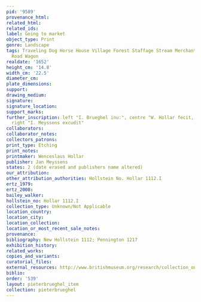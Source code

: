 ```yaml
---
pid: '9589'
provenance_html:
related_html:
related_ids:
label: Going to market
object_type: Print
genre: Landscape
tags: Traveling Dog Horse House Village Forest Staffage Stream Merchants Peasants
  Road Wagon
realdate: '1652'
height_cm: '14.8'
width_cm: '22.5'
diameter_cm:
plate_dimensions:
support:
drawing_medium:
signature:
signature_location:
support_marks:
further_inscription: left "I. Brueghel inu:", centre "W. Hollar fecit, 1652," and
  right "I. Meyssens excudit"
collaborators:
collaborator_notes:
collectors_patrons:
print_type: Etching
print_notes:
printmaker: Wenceslaus Hollar
publisher: Jan Meyssens
states: 2 (date erased and publishers name altered)
our_attribution:
other_attribution_authorities: Hollstein No. Hollar 1112.I
ertz_1979:
ertz_2008:
bailey_walker:
hollstein_no: Hollar 1112.I
collection_type: Unknown/Not Applicable
location_country:
location_city:
location_collection:
location_or_most_recent_sale_notes:
provenance:
bibliography: New Hollstein 1112; Pennington 1217
exhibition_history:
related_works:
copies_and_variants:
curatorial_files:
external_resources: http://www.britishmuseum.org/research/collection_online/collection_object_details.aspx?assetId=48064001&objectId=1504472&partId=1
biblio:
order: '539'
layout: pieterbrueghel_item
collection: pieterbrueghel
---
```

